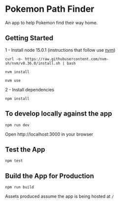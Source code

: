 # Pokemon Path Finder

An app to help Pokemon find their way home.

## Getting Started

1 - Install node 15.0.1 (instructions that follow use [nvm](https://github.com/nvm-sh/nvm#installing-and-updating))

```
curl -o- https://raw.githubusercontent.com/nvm-sh/nvm/v0.36.0/install.sh | bash
```

```
nvm install
```

```
nvm use
```

2 - Install dependencies

```
npm install
```

## To develop locally against the app

```
npm run dev
```

Open http://localhost:3000 in your browser

## Test the App

```
npm test
```

## Build the App for Production

```
npm run build
```

Assets produced assume the app is being hosted at `/`
